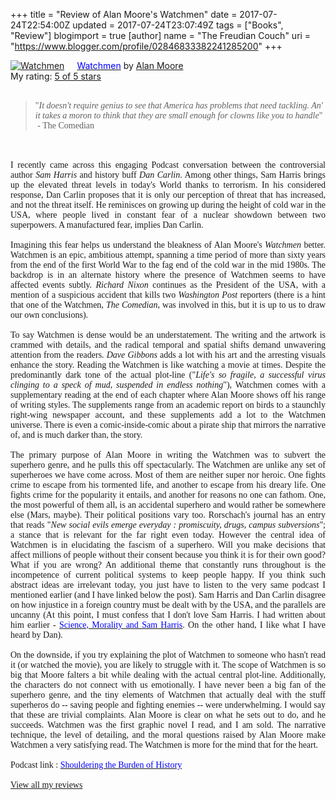 +++
title = "Review of Alan Moore's Watchmen"
date = 2017-07-24T22:54:00Z
updated = 2017-07-24T23:07:49Z
tags = ["Books", "Review"]
blogimport = true 
[author]
	name = "The Freudian Couch"
	uri = "https://www.blogger.com/profile/02846833382241285200"
+++

<div dir="ltr" style="text-align: left;" trbidi="on">
<a href="https://www.goodreads.com/book/show/472331.Watchmen" style="float: left; padding-right: 20px;"><img alt="Watchmen" border="0" src="https://images.gr-assets.com/books/1442239711m/472331.jpg" /></a><a href="https://www.goodreads.com/book/show/472331.Watchmen"><span style="color: blue;">Watchmen</span></a> by <a href="https://www.goodreads.com/author/show/3961.Alan_Moore">Alan Moore</a><br />
My rating: <a href="https://www.goodreads.com/review/show/2005578528">5 of 5 stars</a><br />
<br />
<blockquote class="tr_bq">
<span style="font-family: &quot;georgia&quot; , &quot;times new roman&quot; , serif;">"<i>It doesn't require genius to see that America has problems that need tackling. An' it takes a moron to think that they are small enough for clowns like you to handle</i>" &nbsp;- The Comedian</span></blockquote>
<span style="font-family: &quot;georgia&quot; , &quot;times new roman&quot; , serif;"><br /></span>
<br />
<div style="text-align: justify;">
<span style="font-family: &quot;georgia&quot; , &quot;times new roman&quot; , serif;">I recently came across this engaging Podcast conversation between the controversial author <i>Sam Harris</i> and history buff <i>Dan Carlin</i>. Among other things, Sam Harris brings up the elevated threat levels in today's World thanks to terrorism. In his considered response, Dan Carlin proposes that it is only our perception of threat that has increased, and not the threat itself. He reminisces on growing up during the height of cold war in the USA, where people lived in constant fear of a nuclear showdown between two superpowers. A manufactured fear, implies Dan Carlin. </span></div>
<div style="text-align: justify;">
<span style="font-family: &quot;georgia&quot; , &quot;times new roman&quot; , serif;"><br /></span></div>
<div style="text-align: justify;">
<span style="font-family: &quot;georgia&quot; , &quot;times new roman&quot; , serif;">Imagining this fear helps us understand the bleakness of Alan Moore's <i>Watchmen </i>better. Watchmen is an epic, ambitious attempt, spanning a time period of more than sixty years from the end of the first World War to the fag end of the cold war in the mid 1980s. The backdrop is in an alternate history where the presence of Watchmen seems to have affected events subtly. <i>Richard Nixon</i> continues as the President of the USA, with a mention of a suspicious accident that kills two <i>Washington Post</i> reporters (there is a hint that one of the Watchmen, <i>The Comedian</i>, was involved in this, but it is up to us to draw our own conclusions). </span></div>
<div style="text-align: justify;">
<span style="font-family: &quot;georgia&quot; , &quot;times new roman&quot; , serif;"><br /></span></div>
<div style="text-align: justify;">
<span style="font-family: &quot;georgia&quot; , &quot;times new roman&quot; , serif;">To say Watchmen is dense would be an understatement. The writing and the artwork is crammed with details, and the radical temporal and spatial shifts demand unwavering attention from the readers. <i>Dave Gibbons</i> adds a lot with his art and the arresting visuals enhance the story. Reading the Watchmen is like watching a movie at times. Despite the predominantly dark tone of the actual plot-line ("<i>Life's so fragile, a successful virus clinging to a speck of mud, suspended in endless nothing</i>"), Watchmen comes with a supplementary reading at the end of each chapter where Alan Moore shows off his range of writing styles. The supplements range from an academic report on birds to a staunchly right-wing newspaper account, and these supplements add a lot to the Watchmen universe. There is even a comic-inside-comic about a pirate ship that mirrors the narrative of, and is much darker than, the story. </span></div>
<div style="text-align: justify;">
<span style="font-family: &quot;georgia&quot; , &quot;times new roman&quot; , serif;"><br /></span></div>
<div style="text-align: justify;">
<span style="font-family: &quot;georgia&quot; , &quot;times new roman&quot; , serif;">The primary purpose of Alan Moore in writing the Watchmen was to subvert the superhero genre, and he pulls this off spectacularly. The Watchmen are unlike any set of superheroes we have come across. Most of them are neither super nor heroic. One fights crime to escape from his tormented life, and another to escape from his dreary life. One fights crime for the popularity it entails, and another for reasons no one can fathom. One, the most powerful of them all, is an accidental superhero and would rather be somewhere else (Mars, maybe). Their political positions vary too. Rorschach's journal has an entry that reads "<i>New social evils emerge everyday : promiscuity, drugs, campus subversions</i>"; a stance that is relevant for the far right even today. However the central idea of Watchmen is in elucidating the fascism of a superhero. Will you make decisions that affect millions of people without their consent because you think it is for their own good? What if you are wrong? An additional theme that constantly runs throughout is the incompetence of current political systems to keep people happy. If you think such abstract ideas are irrelevant today, you just have to listen to the very same podcast I mentioned earlier (and I have linked below the post). Sam Harris and Dan Carlin disagree on how injustice in a foreign country must be dealt with by the USA, and the parallels are uncanny (At this point, I must confess that I don't love Sam Harris. I had written about him earlier - <a href="http://www.thefreudiancouch.com/2014/05/science-morality-and-sam-harris.html" rel="nofollow" target="_blank"><span style="color: blue;">Science, Morality and Sam Harris</span></a>. On the other hand, I like what I have heard by Dan).</span></div>
<div style="text-align: justify;">
<span style="font-family: &quot;georgia&quot; , &quot;times new roman&quot; , serif;"><br /></span></div>
<div style="text-align: justify;">
<span style="font-family: &quot;georgia&quot; , &quot;times new roman&quot; , serif;">On the downside, if you try explaining the plot of Watchmen to someone who hasn't read it (or watched the movie), you are likely to struggle with it. The scope of Watchmen is so big that Moore falters a bit while dealing with the actual central plot-line. Additionally, the characters do not connect with us emotionally. I have never been a big fan of the superhero genre, and the tiny elements of Watchmen that actually deal with the stuff superheros do -- saving people and fighting enemies -- were underwhelming. I would say that these are trivial complaints. Alan Moore is clear on what he sets out to do, and he succeeds. Watchmen was the first graphic novel I read, and I am sold. The narrative technique, the level of detailing, and the moral questions raised by Alan Moore make Watchmen a very satisfying read. The Watchmen is more for the mind that for the heart. </span></div>
<span style="font-family: &quot;georgia&quot; , &quot;times new roman&quot; , serif;"><br /></span>
<span style="font-family: &quot;georgia&quot; , &quot;times new roman&quot; , serif;">Podcast link : <a href="https://www.samharris.org/podcast/item/shouldering-the-burden-of-history" rel="nofollow" target="_blank"><span style="color: blue;">Shouldering the Burden of History</span></a>
</span><br />
<span style="font-family: &quot;georgia&quot; , &quot;times new roman&quot; , serif;"><br /></span>
<a href="https://www.goodreads.com/review/list/4391307-adarsh" target="_blank"><span style="font-family: &quot;georgia&quot; , &quot;times new roman&quot; , serif;">View all my reviews</span></a>
</div>

